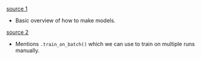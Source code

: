 
[source 1](https://machinelearningmastery.com/three-ways-to-build-machine-learning-models-in-keras/)
- Basic overview of how to make models.

[source 2](https://stackoverflow.com/questions/49100556/what-is-the-use-of-train-on-batch-in-keras)
- Mentions `.train_on_batch()` which we can use to train on multiple runs manually.

